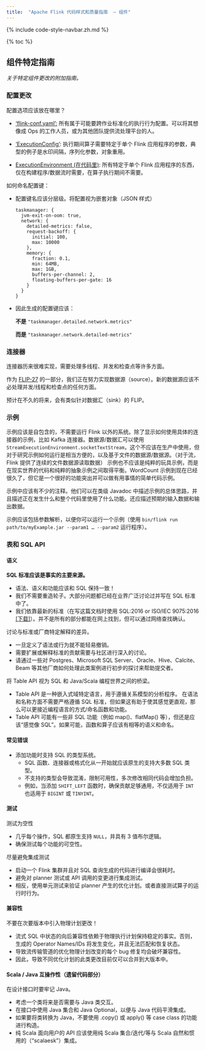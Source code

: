 ```yaml
---
title:  "Apache Flink 代码样式和质量指南  — 组件"
---
```


{% include code-style-navbar.zh.md %}

{% toc %}




## 组件特定指南

_关于特定组件更改的附加指南。_


### 配置更改

配置选项应该放在哪里？

* <span style="text-decoration:underline;">‘flink-conf.yaml’:</span> 所有属于可能要跨作业标准化的执行行为配置。可以将其想像成 Ops 的工作人员，或为其他团队提供流处理平台的人。

* <span style="text-decoration:underline;">‘ExecutionConfig’</span>: 执行期间算子需要特定于单个 Flink 应用程序的参数，典型的例子是水印间隔，序列化参数，对象重用。
* <span style="text-decoration:underline;">ExecutionEnvironment (在代码里)</span>: 所有特定于单个 Flink 应用程序的东西，仅在构建程序/数据流时需要，在算子执行期间不需要。

如何命名配置键：

* 配置键名应该分层级。将配置视为嵌套对象（JSON 样式）

  ```
  taskmanager: {
    jvm-exit-on-oom: true,
    network: {
      detailed-metrics: false,
      request-backoff: {
        initial: 100,
        max: 10000
      },
      memory: {
        fraction: 0.1,
        min: 64MB,
        max: 1GB,
        buffers-per-channel: 2,
        floating-buffers-per-gate: 16
      }
    }
  }
  ```

* 因此生成的配置键应该：

  **不是** `"taskmanager.detailed.network.metrics"`

  **而是** `"taskmanager.network.detailed-metrics"`


### 连接器

连接器历来很难实现，需要处理多线程、并发和检查点等许多方面。

作为 [FLIP-27](https://cwiki.apache.org/confluence/display/FLINK/FLIP-27%3A+Refactor+Source+Interface) 的一部分，我们正在努力实现数据源（source）。新的数据源应该不必处理并发/线程和检查点的任何方面。

预计在不久的将来，会有类似针对数据汇（sink）的 FLIP。


### 示例

示例应该是自包含的，不需要运行 Flink 以外的系统。除了显示如何使用具体的连接器的示例，比如 Kafka 连接器。数据源/数据汇可以使用 `StreamExecutionEnvironment.socketTextStream`，这个不应该在生产中使用，但对于研究示例如何运行是相当方便的，以及基于文件的数据源/数据源。（对于流，Flink 提供了连续的文件数据源读取数据）
示例也不应该是纯粹的玩具示例，而是在现实世界的代码和纯粹的抽象示例之间取得平衡。WordCount 示例到现在已经很久了，但它是一个很好的功能突出并可以做有用事情的简单代码示例。

示例中应该有不少的注释。他们可以在类级 Javadoc 中描述示例的总体思路，并且描述正在发生什么和整个代码里使用了什么功能。还应描述预期的输入数据和输出数据。

示例应该包括参数解析，以便你可以运行一个示例（使用 `bin/flink run path/to/myExample.jar --param1 … --param2` 运行程序）。


### 表和 SQL API


#### 语义

**SQL 标准应该是事实的主要来源。**

* 语法、语义和功能应该和 SQL 保持一致！
* 我们不需要重造轮子。大部分问题都已经在业界广泛讨论过并写在 SQL 标准中了。
* 我们依靠最新的标准（在写这篇文档时使用  SQL:2016 or ISO/IEC 9075:2016  [[下载]](https://standards.iso.org/ittf/PubliclyAvailableStandards/c065143_ISO_IEC_TR_19075-5_2016.zip)）。并不是所有的部分都能在网上找到，但可以通过网络查找确认。

讨论与标准或厂商特定解释的差异。

* 一旦定义了语法或行为就不能轻易撤销。
* 需要扩展或解释标准的贡献需要与社区进行深入的讨论。
* 请通过一些对 Postgres、Microsoft SQL Server、Oracle、Hive、Calcite、Beam 等其他厂商如何处理此类案例进行初步的探讨来帮助提交者。


将 Table API 视为 SQL 和 Java/Scala 编程世界之间的桥梁。

* Table API 是一种嵌入式域特定语言，用于遵循关系模型的分析程序。
在语法和名称方面不需要严格遵循 SQL 标准，但如果这有助于使其感觉更直观，那么可以更接近编程语言的方式/命名函数和功能。
* Table API 可能有一些非 SQL 功能（例如 map()、flatMap() 等），但还是应该“感觉像 SQL”。如果可能，函数和算子应该有相等的语义和命名。


#### 常见错误

* 添加功能时支持 SQL 的类型系统。
    * SQL 函数、连接器或格式化从一开始就应该原生的支持大多数 SQL 类型。
    * 不支持的类型会导致混淆，限制可用性，多次修改相同代码会增加负担。
    * 例如，当添加 `SHIFT_LEFT` 函数时，确保贡献足够通用，不仅适用于 `INT` 也适用于 `BIGINT` 或 `TINYINT`。


#### 测试

测试为空性

* 几乎每个操作，SQL 都原生支持 `NULL`，并具有 3 值布尔逻辑。
* 确保测试每个功能的可空性。


尽量避免集成测试

* 启动一个 Flink 集群并且对 SQL 查询生成的代码进行编译会很耗时。
* 避免对 planner 测试或 API 调用的变更进行集成测试。
* 相反，使用单元测试来验证 planner 产生的优化计划。或者直接测试算子的运行时行为。


#### 兼容性

不要在次要版本中引入物理计划更改！

* 流式 SQL 中状态的向后兼容性依赖于物理执行计划保持稳定的事实。否则，生成的 Operator Names/IDs 将发生变化，并且无法匹配和恢复状态。
* 导致流传输管道的优化物理计划改变的每个 bug 修复均会破坏兼容性。
* 因此，导致不同优化计划的此类更改目前仅可以合并到大版本中。


#### Scala / Java 互操作性（遗留代码部分）

在设计接口时要牢记 Java。

* 考虑一个类将来是否需要与 Java 类交互。
* 在接口中使用 Java 集合和 Java Optional，以便与 Java 代码平滑集成。
* 如果要将类转换为 Java，不要使用 .copy() 或 apply() 等 case class 的功能进行构造。
* 纯 Scala 面向用户的 API 应该使用纯 Scala 集合/迭代/等与 Scala 自然和惯用的（“scalaesk”）集成。

